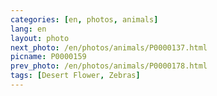 ```yaml
---
categories: [en, photos, animals]
lang: en
layout: photo
next_photo: /en/photos/animals/P0000137.html
picname: P0000159
prev_photo: /en/photos/animals/P0000178.html
tags: [Desert Flower, Zebras]
---
```

